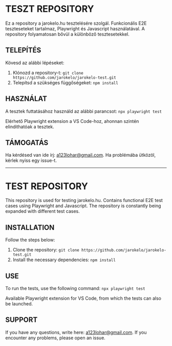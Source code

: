 
# TESZT REPOSITORY

Ez a repository a jarokelo.hu tesztelésére szolgál. Funkcionális E2E teszteseteket tartalmaz, Playwright és Javascript használatával.
A repository folyamatosan bővül a különböző tesztesetekkel.

## TELEPÍTÉS

Kövesd az alábbi lépéseket:
1. Klónozd a repository-t:
    `git clone https://github.com/jarokelo/jarokelo-test.git`
2. Telepítsd a szükséges függőségeket:
    `npm install`

## HASZNÁLAT

A tesztek futtatásához használd az alábbi parancsot: 
 `npx playwright test`
 
Elérhető Playwright extension a VS Code-hoz, ahonnan szintén elindithatóak a tesztek.


## TÁMOGATÁS

Ha kérdésed van ide írj: a123lohar@gmail.com.
Ha problémába ütközöl, kérlek nyiss egy issue-t.

---



# TEST REPOSITORY

This repository is used for testing jarokelo.hu. Contains functional E2E test cases using Playwright and Javascript.
The repository is constantly being expanded with different test cases.

## INSTALLATION

Follow the steps below:
1. Clone the repository:
    `git clone https://github.com/jarokelo/jarokelo-test.git`
2. Install the necessary dependencies:
    `npm install`



## USE

To run the tests, use the following command: 
 `npx playwright test`
 
Available Playwright extension for VS Code, from which the tests can also be launched. 


## SUPPORT

If you have any questions, write here: a123lohar@gmail.com.
If you encounter any problems, please open an issue.
